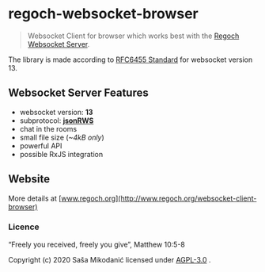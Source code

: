 # regoch-websocket-browser
> Websocket Client for browser which works best with the [Regoch Websocket Server](https://github.com/smikodanic/regoch-websocket-server).

The library is made according to [RFC6455 Standard](https://www.iana.org/assignments/websocket/websocket.xml) for websocket version 13.


## Websocket Server Features
- websocket version: **13**
- subprotocol: **[jsonRWS](http://www.regoch.org/websocket-protocol-jsonRWS)**
- chat in the rooms
- small file size (*~4kB only*)
- powerful API
- possible RxJS integration


## Website
More details at [www.regoch.org](http://www.regoch.org/websocket-client-browser)


### Licence
“Freely you received, freely you give”, Matthew 10:5-8

Copyright (c) 2020 Saša Mikodanić licensed under [AGPL-3.0](./LICENSE) .
